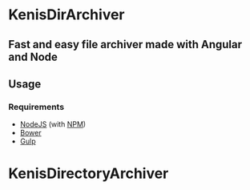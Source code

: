 # KenisDirArchiver
## Fast and easy file archiver made with Angular and Node

## Usage
### Requirements
* [NodeJS](http://nodejs.org/) (with [NPM](https://www.npmjs.org/))
* [Bower](http://bower.io)
* [Gulp](http://gulpjs.com)

# KenisDirectoryArchiver
